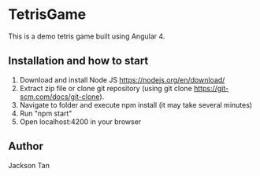 # TetrisGame
This is a demo tetris game built using Angular 4.

## Installation and how to start
1. Download and install Node JS https://nodejs.org/en/download/
2. Extract zip file or clone git repository (using git clone https://git-scm.com/docs/git-clone).
3. Navigate to folder and execute npm install (it may take several minutes)
4. Run "npm start"
5. Open localhost:4200 in your browser

## Author
Jackson Tan
